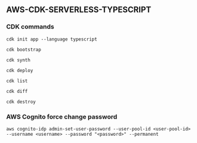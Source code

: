 ## AWS-CDK-SERVERLESS-TYPESCRIPT

### CDK commands

```
cdk init app --language typescript

cdk bootstrap

cdk synth

cdk deploy
```

```
cdk list

cdk diff

cdk destroy
```

### AWS Cognito force change password

```
aws cognito-idp admin-set-user-password --user-pool-id <user-pool-id> --username <username> --password "<password>" --permanent
```
